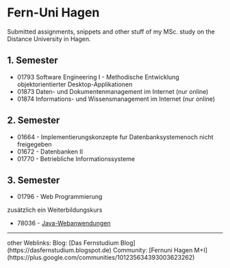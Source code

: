 # Fern-Uni Hagen
Submitted assignments, snippets and other stuff of my MSc. study on the Distance University in Hagen.

## 1. Semester
- 01793		Software Engineering I - Methodische Entwicklung objektorientierter Desktop-Applikationen 
- 01873 	Daten- und Dokumentenmanagement im Internet (nur online)	
- 01874 Informations- und Wissensmanagement im Internet (nur online)


## 2. Semester
- 01664 - Implementierungskonzepte fur Datenbanksystemenoch nicht freigegeben 
- 01672 - Datenbanken II
- 01770 - Betriebliche Informationssysteme

## 3. Semester
- 01796 - Web Programmierung

zusätzlich ein Weiterbildungskurs
- 78036 - [Java-Webanwendungen](http://www.isdb.fernuni-hagen.de/weiterbildung/index.php/informatik-kurse/java-webanwendungen)

<hr>
other Weblinks:
Blog: [Das Fernstudium Blog](https://dasfernstudium.blogspot.de)
Community: [Fernuni Hagen M+I](https://plus.google.com/communities/101235634393003623262)
